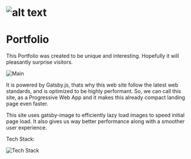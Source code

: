 # ![alt text](https://i.imgur.com/WWdKWMQ.png)

<h1 align="left">
  Portfolio
</h1>

This Portfolio was created to be unique and interesting. Hopefully it will pleasantly surprise visitors.

![Main](https://i.imgur.com/50bZNOE.png)

It is powered by Gatsby.js, thats why this web site follow the latest web standards, and is optimized to be highly performant. 
So, we can call this site, as a Progressive Web App and it makes this already compact landing page even faster. 

This site uses gatsby-image to efficiently lazy load images to speed initial page load. It also gives us way better performance along with a smoother user experience.

Tech Stack:

![Tech Stack](https://i.imgur.com/wBlNXc6.png)
